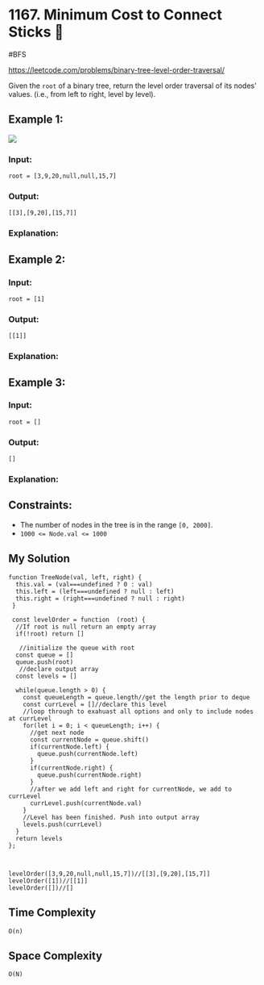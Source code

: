 # 1167. Minimum Cost to Connect Sticks :star2:
#BFS

https://leetcode.com/problems/binary-tree-level-order-traversal/


Given the `root` of a binary tree, return the level order traversal of its nodes' values. (i.e., from left to right, level by level).
## Example 1:
![](https://assets.leetcode.com/uploads/2021/02/19/tree1.jpg)
### Input: 
`root = [3,9,20,null,null,15,7]`
### Output: 
`[[3],[9,20],[15,7]]`
### Explanation: 

## Example 2:

### Input: 
`root = [1]`
### Output: 
`[[1]]`
### Explanation: 

## Example 3:

### Input: 
`root = []`
### Output: 
`[]`
### Explanation: 

## Constraints:
- The number of nodes in the tree is in the range `[0, 2000]`.
- `1000 <= Node.val <= 1000`

## My Solution 
````
function TreeNode(val, left, right) {
  this.val = (val===undefined ? 0 : val)
  this.left = (left===undefined ? null : left)
  this.right = (right===undefined ? null : right)
 }
 
 const levelOrder = function  (root) {
  //If root is null return an empty array
  if(!root) return []
  
   //initialize the queue with root
  const queue = [] 
  queue.push(root)
   //declare output array
  const levels = [] 
  
  while(queue.length > 0) {
    const queueLength = queue.length//get the length prior to deque
    const currLevel = []//declare this level
    //loop through to exahuast all options and only to include nodes at currLevel
    for(let i = 0; i < queueLength; i++) {
      //get next node
      const currentNode = queue.shift()
      if(currentNode.left) {
        queue.push(currentNode.left)
      }
      if(currentNode.right) {
        queue.push(currentNode.right)
      }
      //after we add left and right for currentNode, we add to currLevel
      currLevel.push(currentNode.val)
    }
    //Level has been finished. Push into output array
    levels.push(currLevel) 
  }
  return levels
};



levelOrder([3,9,20,null,null,15,7])//[[3],[9,20],[15,7]]
levelOrder([1])//[[1]]
levelOrder([])//[]
````

## Time Complexity
`O(n)`

## Space Complexity
`O(N)`
